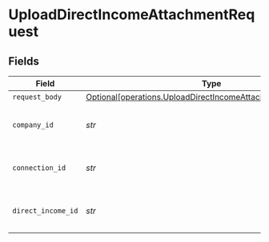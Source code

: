 # UploadDirectIncomeAttachmentRequest


## Fields

| Field                                                                                                                              | Type                                                                                                                               | Required                                                                                                                           | Description                                                                                                                        | Example                                                                                                                            |
| ---------------------------------------------------------------------------------------------------------------------------------- | ---------------------------------------------------------------------------------------------------------------------------------- | ---------------------------------------------------------------------------------------------------------------------------------- | ---------------------------------------------------------------------------------------------------------------------------------- | ---------------------------------------------------------------------------------------------------------------------------------- |
| `request_body`                                                                                                                     | [Optional[operations.UploadDirectIncomeAttachmentRequestBody]](../../models/operations/uploaddirectincomeattachmentrequestbody.md) | :heavy_minus_sign:                                                                                                                 | N/A                                                                                                                                |                                                                                                                                    |
| `company_id`                                                                                                                       | *str*                                                                                                                              | :heavy_check_mark:                                                                                                                 | Unique identifier for a company.                                                                                                   | 8a210b68-6988-11ed-a1eb-0242ac120002                                                                                               |
| `connection_id`                                                                                                                    | *str*                                                                                                                              | :heavy_check_mark:                                                                                                                 | Unique identifier for a connection.                                                                                                | 2e9d2c44-f675-40ba-8049-353bfcb5e171                                                                                               |
| `direct_income_id`                                                                                                                 | *str*                                                                                                                              | :heavy_check_mark:                                                                                                                 | Unique identifier for a direct income.                                                                                             |                                                                                                                                    |